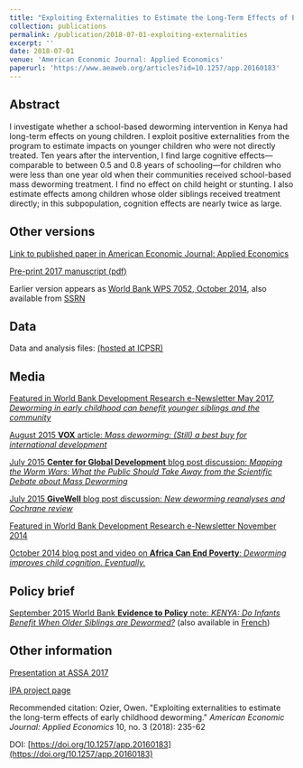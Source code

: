 ```yaml
---
title: "Exploiting Externalities to Estimate the Long-Term Effects of Early Childhood Deworming"
collection: publications
permalink: /publication/2018-07-01-exploiting-externalities
excerpt: ''
date: 2018-07-01
venue: 'American Economic Journal: Applied Economics'
paperurl: 'https://www.aeaweb.org/articles?id=10.1257/app.20160183'
---
```


## Abstract
I investigate whether a school-based deworming intervention in Kenya had long-term effects on young children. I exploit positive externalities from the program to estimate impacts on younger children who were not directly treated. Ten years after the intervention, I find large cognitive effects—comparable to between 0.5 and 0.8 years of schooling—for children who were less than one year old when their communities received school-based mass deworming treatment. I find no effect on child height or stunting. I also estimate effects among children whose older siblings received treatment directly; in this subpopulation, cognition effects are nearly twice as large.


<!--- excerpt: 'Deworming spillovers benefit younger children nearby those who are directly dewormed.' --->
<!--- citation: 'Ozier, Owen. &quot;Exploiting externalities to estimate the long-term effects of early childhood deworming.&quot; <i>American Economic Journal: Applied Economics</i> 10, no. 3 (2018): 235-62.' --->

## Other versions

[Link to published paper in American Economic Journal: Applied Economics](https://www.aeaweb.org/articles?id=10.1257/app.20160183)

[Pre-print 2017 manuscript (pdf)](http://owenozier.github.io/files/papers/ozier_early_deworming_20170718.pdf)

Earlier version appears as [World Bank WPS 7052, October 2014](https://documents.worldbank.org/en/publication/documents-reports/documentdetail/236591468341338819/exploiting-externalities-to-estimate-the-long-term-effects-of-early-childhood-deworming), also available from [SSRN](https://papers.ssrn.com/sol3/papers.cfm?abstract_id=2504296)


## Data

Data and analysis files:
[(hosted at ICPSR)](http://doi.org/10.3886/E113689V1)
<!---/ [(hosted at github)](http://owenozier.github.io/files/data/MS17455Supplementary.zip) --->
<!--- / [(hosted at the World Bank Microdata Catalog)](https://microdata.worldbank.org/index.php/catalog/2667) --->
<!--- RESTUD old data link does not work: http://restud.oxfordjournals.org/content/suppl/2015/07/21/rdv033.DC1/MS17455Supplementary.zip --->


## Media

[Featured in World Bank Development Research e-Newsletter May 2017, <i>Deworming in early childhood can benefit younger siblings and the community</i>](http://documents1.worldbank.org/curated/en/646271524515446731/World-Bank-Group-Research-Newsletter-May-2017.pdf)

[August 2015 <b>VOX</b> article: <i>Mass deworming: (Still) a best buy for international development</i>](https://voxeu.org/article/mass-deworming-development-s-best-buy)

[July 2015 <b>Center for Global Development</b> blog post discussion: <i>Mapping the Worm Wars: What the Public Should Take Away from the Scientific Debate about Mass Deworming</i>](https://www.cgdev.org/blog/mapping-worm-wars-what-public-should-take-away-scientific-debate-about-mass-deworming)

[July 2015 <b>GiveWell</b> blog post discussion: <i>New deworming reanalyses and Cochrane review</i>](https://blog.givewell.org/2015/07/24/new-deworming-reanalyses-and-cochrane-review/)

[Featured in World Bank Development Research e-Newsletter November 2014](http://web.archive.org/web/20150419172045/http://newsletters.worldbank.org/newsletters/listarticle.htm?aid=381287)

[October 2014 blog post and video on <b>Africa Can End Poverty</b>: <i>Deworming improves child cognition. Eventually.</i>](https://blogs.worldbank.org/africacan/deworming-improves-child-cognition-eventually)


## Policy brief

[September 2015 World Bank <b>Evidence to Policy</b> note: <i>KENYA: Do Infants Benefit When Older Siblings are Dewormed?</i>](http://documents1.worldbank.org/curated/en/845391467987824729/pdf/99207-REVISED-Box393219B-PUBLIC-E2P-Kenya2-Read.pdf) (also available in [French](http://documents1.worldbank.org/curated/en/337781468197970455/pdf/99207-FRENCH-BRI-PUBLIC-Box393254B-38-FR-E2P-Kenya2-Read.pdf))

## Other information

[Presentation at ASSA 2017](https://www.aeaweb.org/conference/2017/preliminary/1763)

[IPA project page](https://www.poverty-action.org/study/long-term-indirect-impacts-early-childhood-deworming)

Recommended citation: Ozier, Owen. &quot;Exploiting externalities to estimate the long-term effects of early childhood deworming.&quot; <i>American Economic Journal: Applied Economics</i> 10, no. 3 (2018): 235-62
  
DOI: [https://doi.org/10.1257/app.20160183](https://doi.org/10.1257/app.20160183)


